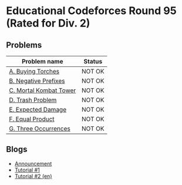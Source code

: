 # Educational Codeforces Round 95 (Rated for Div. 2)

## Problems

|Problem name|Status|
|------------|---------|
| [A. Buying Torches](problems/A._Buying_Torches.md)|NOT OK|
| [B. Negative Prefixes](problems/B._Negative_Prefixes.md)|NOT OK|
| [C. Mortal Kombat Tower](problems/C._Mortal_Kombat_Tower.md)|NOT OK|
| [D. Trash Problem](problems/D._Trash_Problem.md)|NOT OK|
| [E. Expected Damage](problems/E._Expected_Damage.md)|NOT OK|
| [F. Equal Product](problems/F._Equal_Product.md)|NOT OK|
| [G. Three Occurrences](problems/G._Three_Occurrences.md)|NOT OK|
## Blogs

- [Announcement](blogs/Announcement.md)
- [Tutorial #1](blogs/Tutorial_1.md)
- [Tutorial #2 (en)](blogs/Tutorial_2_(en).md)
